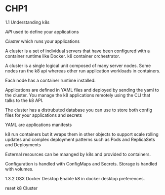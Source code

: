 # CHP1

1.1 Understanding k8s

*API* used to define your applications

*Cluster* which runs your applications

A cluster is a set of individual servers that have been configured with a container runtime like Docker.
k8 container orchestrator.

A cluster is a single logical unit composed of many server nodes. Some nodes run the k8 api whereas other run application workloads in containers.

Each node has a container runtime installed.

Applications are defined in YAML files and deployed by sending the yaml to the cluster.
You manage the k8 applications remotely using the CLI that talks to the k8 API.

The cluster has a distrubuted database you can use to store both config files for your applications and secrets 

YAML are applications manifests

k8 run containers but it wraps them in other objects to support scale rolling updates and complex deployment patterns such as Pods and ReplicaSets and Deployments

External resources can be maanged by k8s and provided to containers.

Configuration is handled with ConfigMaps and Secrets. 
Storage is handled with volumes.



1.3.2
OSX Docker Desktop
Enable k8 in docker desktop preferences.

reset k8 Cluster

